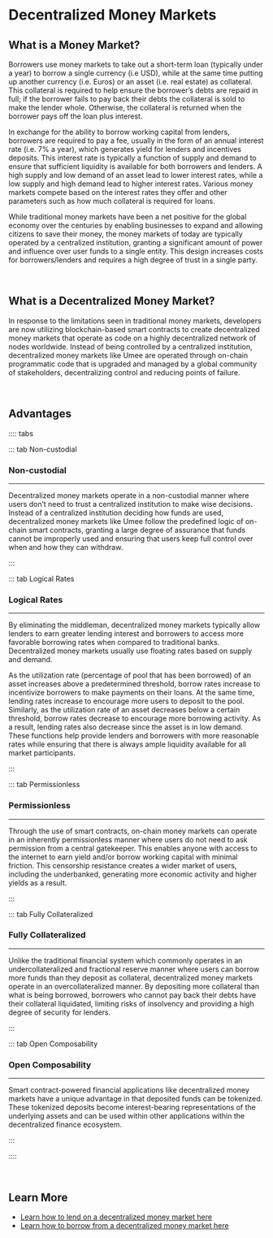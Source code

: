 # Decentralized Money Markets

## What is a Money Market?

Borrowers use money markets to take out a short-term loan (typically under a year) to borrow a single currency (i.e USD), while at the same time putting up another currency (i.e. Euros) or an asset (i.e. real estate) as collateral. This collateral is required to help ensure the borrower’s debts are repaid in full; if the borrower fails to pay back their debts the collateral is sold to make the lender whole. Otherwise, the collateral is returned when the borrower pays off the loan plus interest.

In exchange for the ability to borrow working capital from lenders, borrowers are required to pay a fee, usually in the form of an annual interest rate (i.e. 7% a year), which generates yield for lenders and incentives deposits. This interest rate is typically a function of supply and demand to ensure that sufficient liquidity is available for both borrowers and lenders. A high supply and low demand of an asset lead to lower interest rates, while a low supply and high demand lead to higher interest rates. Various money markets compete based on the interest rates they offer and other parameters such as how much collateral is required for loans.

While traditional money markets have been a net positive for the global economy over the centuries by enabling businesses to expand and allowing citizens to save their money, the money markets of today are typically operated by a centralized institution, granting a significant amount of power and influence over user funds to a single entity. This design increases costs for borrowers/lenders and requires a high degree of trust in a single party.

<br>

## What is a Decentralized Money Market?

In response to the limitations seen in traditional money markets, developers are now utilizing blockchain-based smart contracts to create decentralized money markets that operate as code on a highly decentralized network of nodes worldwide. Instead of being controlled by a centralized institution, decentralized money markets like Umee are operated through on-chain programmatic code that is upgraded and managed by a global community of stakeholders, decentralizing control and reducing points of failure. 

<br>

## Advantages

:::: tabs

::: tab Non-custodial

### Non-custodial

****

Decentralized money markets operate in a non-custodial manner where users don’t need to trust a centralized institution to make wise decisions. Instead of a centralized institution deciding how funds are used, decentralized money markets like Umee follow the predefined logic of on-chain smart contracts, granting a large degree of assurance that funds cannot be improperly used and ensuring that users keep full control over when and how they can withdraw.

:::

::: tab Logical Rates

### Logical Rates

****

By eliminating the middleman, decentralized money markets typically allow lenders to earn greater lending interest and borrowers to access more favorable borrowing rates when compared to traditional banks. Decentralized money markets usually use floating rates based on supply and demand. 

As the utilization rate (percentage of pool that has been borrowed) of an asset increases above a predetermined threshold, borrow rates increase to incentivize borrowers to make payments on their loans. At the same time, lending rates increase to encourage more users to deposit to the pool. Similarly, as the utilization rate of an asset decreases below a certain threshold, borrow rates decrease to encourage more borrowing activity. As a result, lending rates also decrease since the asset is in low demand. These functions help provide lenders and borrowers with more reasonable rates while ensuring that there is always ample liquidity available for all market participants.

:::

::: tab Permissionless

### Permissionless

****

Through the use of smart contracts, on-chain money markets can operate in an inherently permissionless manner where users do not need to ask permission from a central gatekeeper. This enables anyone with access to the internet to earn yield and/or borrow working capital with minimal friction. This censorship resistance creates a wider market of users, including the underbanked, generating more economic activity and higher yields as a result.

:::

::: tab Fully Collateralized

### Fully Collateralized

****

Unlike the traditional financial system which commonly operates in an undercollateralized and fractional reserve manner where users can borrow more funds than they deposit as collateral, decentralized money markets operate in an overcollateralized manner. By depositing more collateral than what is being borrowed, borrowers who cannot pay back their debts have their collateral liquidated, limiting risks of insolvency and providing a high degree of security for lenders.

:::

::: tab Open Composability

### Open Composability

****

Smart contract-powered financial applications like decentralized money markets have a unique advantage in that deposited funds can be tokenized. These tokenized deposits become interest-bearing representations of the underlying assets and can be used within other applications within the decentralized finance ecosystem.

:::

::::

<br>

## Learn More

- [Learn how to lend on a decentralized money market here](/users/using-the-web-app/supply-withdraw)
- [Learn how to borrow from a decentralized money market here](/users/using-the-web-app/borrow-repay)